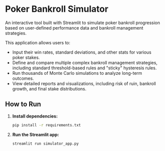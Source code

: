 # Poker Bankroll Simulator

An interactive tool built with Streamlit to simulate poker bankroll progression based on user-defined performance data and bankroll management strategies.

This application allows users to:
- Input their win rates, standard deviations, and other stats for various poker stakes.
- Define and compare multiple complex bankroll management strategies, including standard threshold-based rules and "sticky" hysteresis rules.
- Run thousands of Monte Carlo simulations to analyze long-term outcomes.
- View detailed reports and visualizations, including risk of ruin, bankroll growth, and final stake distributions.

## How to Run

1. **Install dependencies:**
   ```bash
   pip install -r requirements.txt
   ```
2. **Run the Streamlit app:**
   ```bash
   streamlit run simulator_app.py
   ```